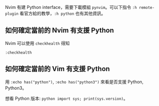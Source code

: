 Nvim 有建 Python interface，需要下載模組 `pynvim`。可以下指令 `:h remote-plugin` 看官方給的教學，`:h python` 也有其他資訊。


## 如何確定當前的 Nvim 有支援 Python
Nvim 可以使用 `checkhealth` 得知
```
:checkhealth
```

## 如何確定當前的 Vim 有支援 Python
用 `:echo has("python")`, `:echo has("python3")` 來看是否支援 Python, Python3。

想看 Python 版本: `python import sys; print(sys.version)`。

